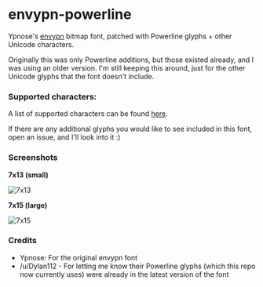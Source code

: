 # envypn-powerline
Ypnose's [envypn](https://ypnose.fr/p/pj/#envypn) bitmap font, patched with Powerline glyphs + other Unicode characters.

Originally this was only Powerline additions, but those existed already, and I was using an older version. I'm still keeping this around, just for the other Unicode glyphs that the font doesn't include.

### Supported characters:
A list of supported characters can be found [here](https://github.com/TheReturningVoid/envypn-powerline/characters.md).

If there are any additional glyphs you would like to see included in this font, open an issue, and I'll look into it :)

### Screenshots
**7x13 (small)**

![7x13](https://raw.githubusercontent.com/TheReturningVoid/envypn-powerline/master/screenshots/7x13.png)

**7x15 (large)**

![7x15](https://raw.githubusercontent.com/TheReturningVoid/envypn-powerline/master/screenshots/7x15.png)

### Credits
- Ypnose: For the original envypn font
- /u/Dylan112 - For letting me know their Powerline glyphs (which this repo now currently uses) were already in the latest version of the font
